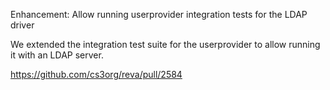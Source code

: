 Enhancement: Allow running userprovider integration tests for the LDAP driver

We extended the integration test suite for the userprovider to allow running it
with an LDAP server.

https://github.com/cs3org/reva/pull/2584
